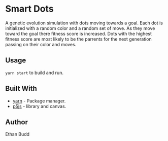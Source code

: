 # Smart Dots

A genetic evolution simulation with dots moving towards a goal. Each dot is initialized with a random color and a random set of move. As
they move toward the goal there fitness score is increased. Dots with the highest fitness score are most likely to be the parrents for the
next generation passing on their color and moves.

## Usage
`yarn start` to build and run.

## Built With
* [yarn](https://yarnpkg.com/) - Package manager.
* [p5js](https://p5js.org/) - library and canvas.

## Author
Ethan Budd
